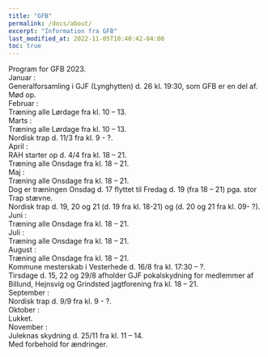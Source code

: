 ```yaml
---
title: "GFB"
permalink: /docs/about/
excerpt: "Information fra GFB"
last_modified_at: 2022-11-05T10:40:42-04:00
toc: true
---
```


Program for GFB 2023. <br />
Januar :<br />
Generalforsamling i GJF (Lynghytten) d. 26 kl. 19:30, som GFB er en del af. Mød op. <br />
Februar :<br />
Træning alle Lørdage fra kl. 10 – 13. <br />
Marts :<br />
Træning alle Lørdage fra kl. 10 – 13.<br />
Nordisk trap d. 11/3 fra kl. 9 - ?.<br />
April :  <br />
RAH starter op d. 4/4 fra kl. 18 – 21.<br />
Træning alle Onsdage fra kl. 18 – 21.<br />
Maj :<br />
Træning alle Onsdage fra kl. 18 – 21. <br />
Dog er træningen Onsdag d. 17 flyttet til Fredag d. 19 (fra 18 – 21) pga. stor Trap stævne.<br />
Nordisk trap d. 19, 20 og 21 (d. 19 fra kl. 18-21) og (d. 20 og 21 fra kl. 09- ?).<br />
Juni :<br />
Træning alle Onsdage fra kl. 18 – 21.<br />
Juli :  <br />
Træning alle Onsdage fra kl. 18 – 21.  <br />
August :  <br />
Træning alle Onsdage fra kl. 18 – 21.<br />
Kommune mesterskab i Vesterhede d. 16/8 fra kl. 17:30 – ?.<br />
Tirsdage d. 15, 22 og 29/8 afholder GJF pokalskydning for medlemmer af Billund, Hejnsvig og Grindsted jagtforening fra kl. 18 – 21.<br />
September :<br />
Nordisk trap d. 9/9 fra kl. 9 - ?.<br />
Oktober :<br />
Lukket.<br />
November :<br />
Juleknas skydning d. 25/11 fra kl. 11 – 14. <br />
Med forbehold for ændringer. 

